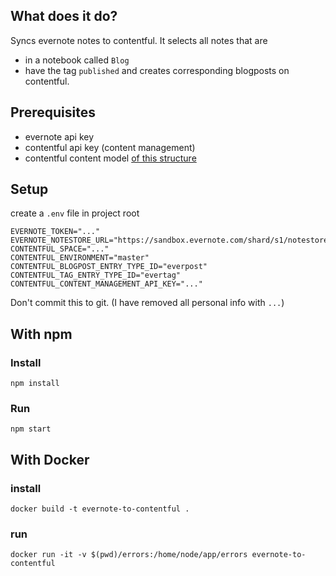 ## What does it do?
Syncs evernote notes to contentful.
It selects all notes that are
- in a notebook called `Blog`
- have the tag `published`
and creates corresponding blogposts on contentful.

## Prerequisites
- evernote api key
- contentful api key (content management)
- contentful content model [of this structure](contentful.model.json)

## Setup
create a `.env` file in project root

```
EVERNOTE_TOKEN="..."
EVERNOTE_NOTESTORE_URL="https://sandbox.evernote.com/shard/s1/notestore"
CONTENTFUL_SPACE="..."
CONTENTFUL_ENVIRONMENT="master"
CONTENTFUL_BLOGPOST_ENTRY_TYPE_ID="everpost"
CONTENTFUL_TAG_ENTRY_TYPE_ID="evertag"
CONTENTFUL_CONTENT_MANAGEMENT_API_KEY="..."
```
Don't commit this to git.
(I have removed all personal info with `...`)

## With npm
### Install
```
npm install
```

### Run
```
npm start
```

## With Docker
### install
```
docker build -t evernote-to-contentful .
```

### run
```
docker run -it -v $(pwd)/errors:/home/node/app/errors evernote-to-contentful
```
